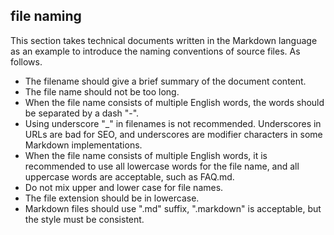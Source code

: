 ## file naming

This section takes technical documents written in the Markdown language as an example to introduce the naming conventions of source files. As follows.

- The filename should give a brief summary of the document content.
- The file name should not be too long.
- When the file name consists of multiple English words, the words should be separated by a dash "-".
- Using underscore "_" in filenames is not recommended. Underscores in URLs are bad for SEO, and underscores are modifier characters in some Markdown implementations.
- When the file name consists of multiple English words, it is recommended to use all lowercase words for the file name, and all uppercase words are acceptable, such as FAQ.md.
- Do not mix upper and lower case for file names.
- The file extension should be in lowercase.
- Markdown files should use ".md" suffix, ".markdown" is acceptable, but the style must be consistent.